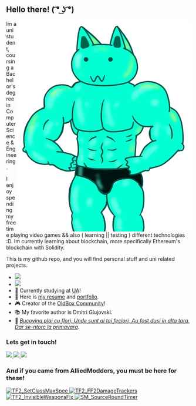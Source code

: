 ## Hello there! ( ͡° ͜ʖ ͡°)

<img src="./assets/general-images/mhwendgamebuild.webp" align="right" alt="Muscle Cat Wins Again!" title="Muscle Cat Wins Again!">

Im a uni student, coursing a Bachelor's degree in Computer Science & Engineering.

I enjoy spending my free time playing video games && also ( learning || testing ) different technologies :D. Im currently learning about blockchain, more specifically Ethereum's blockchain with Solidity.

This is my github repo, and you will find personal stuff and uni related projects.
- ![](https://komarev.com/ghpvc/?username=Frenzoid&color=684dac )
- <a href="https://www.codewars.com/users/Frenzoid">
    <img src="https://www.codewars.com/users/Frenzoid/badges/micro" />
  </a>
- 📖 Currently studying at [UA][uni]!
- 📜 Here is [my resume][website] and [portfolio][portfolio].
- 🎮 Creator of the [OldBox Community][ob]!
- 📚 My favorite author is Dmitri Glujovski.
- 🎵 <i><a href="https://www.youtube.com/watch?v=6e9-DndY-4s">Bucovina plai cu flori, Unde sunt ai tai feciori, Au fost dusi in alta tara, Dar se-ntorc la primavara</a>.</i>


### Lets get in touch!
<a href="mailto:frenzoid@pm.me">
    <img src="https://img.shields.io/badge/-frenzoid@pm.me-253163?style=flat-square&logo=protonmail&logoColor=white">
</a>
<a href="https://www.linkedin.com/in/elvi-mihai-sabau-8a6251158">
    <img src="https://img.shields.io/badge/-Elvi_Mihai_Sabau-blue?style=flat-square&logo=Linkedin&logoColor=white&link=https://www.linkedin.com/in/elvi-mihai-sabau-8a6251158/">
</a>
<a href="https://steamcommunity.com/id/MrFren">
    <img src="https://img.shields.io/badge/-MrFrenzoid-1b2838?style=flat-square&logo=Steam&logoColor=white&link=https://steamcommunity.com/id/MrFren">
</a>

### And if you came from AlliedModders, you must be here for these!
<div>
    <a href="https://github.com/Frenzoid/TF2_SetClassMaxSpeed">
        <img width="49%" alt="TF2_SetClassMaxSpee" src="https://github-readme-stats.vercel.app/api/pin?username=Frenzoid&repo=TF2_SetClassMaxSpeed&hide_border=true&theme=react"/>
    </a>
    <a href="https://github.com/Frenzoid/TF2_FF2DamageTracker">
        <img width="49%" alt="TF2_FF2DamageTrackers" src="https://github-readme-stats.vercel.app/api/pin?username=Frenzoid&repo=TF2_FF2DamageTracker&hide_border=true&theme=react" />
    </a>
    <a href="https://github.com/Frenzoid/TF2_InvisibleWeaponsFix">
        <img width="49%" alt="TF2_InvisibleWeaponsFix" src="https://github-readme-stats.vercel.app/api/pin?username=Frenzoid&repo=TF2_InvisibleWeaponsFix&hide_border=true&theme=react" />
    </a>
    <a href="https://github.com/Frenzoid/SM_SourceRoundTimer">
        <img width="49%" alt="SM_SourceRoundTimer" src="https://github-readme-stats.vercel.app/api/pin?username=Frenzoid&repo=SM_SourceRoundTimer&hide_border=true&theme=algolia"/>
    </a>
</div>

[uni]: https://www.ua.es/en/index.html
[website]: https://frenzoid.github.io/Frenzoid/
[portfolio]: https://frenzoid.github.io/Frenzoid/portfolio.html
[ob]: https://oldbox.cloud/
